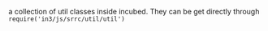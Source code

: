 a collection of util classes inside incubed. They can be get directly through `require('in3/js/srrc/util/util')`